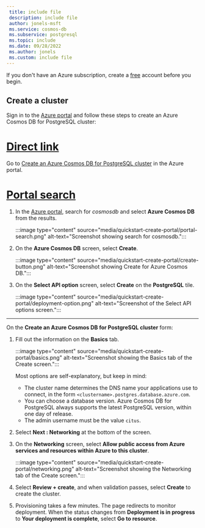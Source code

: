 ```yaml
---
 title: include file
 description: include file
 author: jonels-msft
 ms.service: cosmos-db
 ms.subservice: postgresql
 ms.topic: include
 ms.date: 09/28/2022
 ms.author: jonels
 ms.custom: include file
---
```


If you don't have an Azure subscription, create a [free](https://azure.microsoft.com/free/) account before you begin.

## Create a cluster

Sign in to the [Azure portal](https://portal.azure.com) and follow these steps to create an Azure Cosmos DB for PostgreSQL cluster:

# [Direct link](#tab/direct)

Go to [Create an Azure Cosmos DB for PostgreSQL cluster](https://portal.azure.com/#view/Microsoft_Azure_DocumentDB/CreatePostgreSQL.ReactView) in the Azure portal.

# [Portal search](#tab/portal-search)

1. In the [Azure portal](https://portal.azure.com), search for *cosmosdb* and select **Azure Cosmos DB** from the results.

   :::image type="content" source="media/quickstart-create-portal/portal-search.png" alt-text="Screenshot showing search for cosmosdb.":::

1. On the **Azure Cosmos DB** screen, select **Create**.

   :::image type="content" source="media/quickstart-create-portal/create-button.png" alt-text="Screenshot showing Create for Azure Cosmos DB.":::

1. On the **Select API option** screen, select **Create** on the **PostgreSQL** tile.

   :::image type="content" source="media/quickstart-create-portal/deployment-option.png" alt-text="Screenshot of the Select API options screen.":::

---

On the **Create an Azure Cosmos DB for PostgreSQL cluster** form:

1. Fill out the information on the **Basics** tab.

   :::image type="content" source="media/quickstart-create-portal/basics.png" alt-text="Screenshot showing the Basics tab of the Create screen.":::

   Most options are self-explanatory, but keep in mind:

   * The cluster name determines the DNS name your applications use to connect, in the form `<clustername>.postgres.database.azure.com`.
   * You can choose a database version. Azure Cosmos DB for PostgreSQL always supports the latest PostgreSQL version, within one day of release.
   * The admin username must be the value `citus`.

1. Select **Next : Networking** at the bottom of the screen.
1. On the **Networking** screen, select **Allow public access from Azure services and resources within Azure to this cluster**.

   :::image type="content" source="media/quickstart-create-portal/networking.png" alt-text="Screenshot showing the Networking tab of the Create screen.":::

1. Select **Review + create**, and when validation passes, select **Create** to create the cluster.

1. Provisioning takes a few minutes. The page redirects to monitor deployment. When the status changes
   from **Deployment is in progress** to **Your deployment is complete**, select **Go to resource**.
